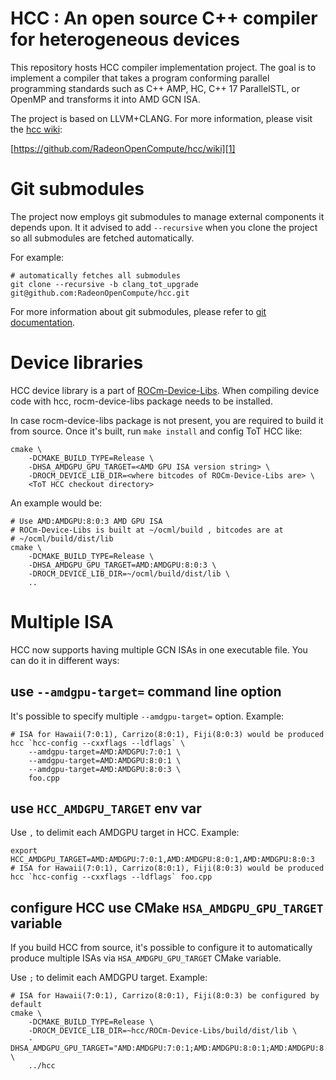 HCC : An open source C++ compiler for heterogeneous devices
===========================================================
This repository hosts HCC compiler implementation project. The goal is to implement a compiler that takes a program conforming parallel programming standards such as C++ AMP, HC, C++ 17 ParallelSTL, or OpenMP and transforms it into AMD GCN ISA.

The project is based on LLVM+CLANG.  For more information, please visit the [hcc wiki][1]:

[https://github.com/RadeonOpenCompute/hcc/wiki][1]

Git submodules
==============
The project now employs git submodules to manage external components it depends upon. It it advised to add `--recursive` when you clone the project so all submodules are fetched automatically.

For example:
```
# automatically fetches all submodules
git clone --recursive -b clang_tot_upgrade git@github.com:RadeonOpenCompute/hcc.git
```

For more information about git submodules, please refer to [git documentation][2].

[//]: # (References)
[1]: https://github.com/RadeonOpenCompute/hcc/wiki
[2]: https://git-scm.com/book/en/v2/Git-Tools-Submodules

Device libraries
================
HCC device library is a part of [ROCm-Device-Libs](https://github.com/RadeonOpenCompute/ROCm-Device-Libs).
When compiling device code with hcc, rocm-device-libs package needs to be
installed.

In case rocm-device-libs package is not present, you are required to build it
from source. Once it's built, run `make install` and config ToT HCC like:

```
cmake \
    -DCMAKE_BUILD_TYPE=Release \
    -DHSA_AMDGPU_GPU_TARGET=<AMD GPU ISA version string> \
    -DROCM_DEVICE_LIB_DIR=<where bitcodes of ROCm-Device-Libs are> \
    <ToT HCC checkout directory>
```

An example would be:
```
# Use AMD:AMDGPU:8:0:3 AMD GPU ISA
# ROCm-Device-Libs is built at ~/ocml/build , bitcodes are at
# ~/ocml/build/dist/lib
cmake \
    -DCMAKE_BUILD_TYPE=Release \
    -DHSA_AMDGPU_GPU_TARGET=AMD:AMDGPU:8:0:3 \
    -DROCM_DEVICE_LIB_DIR=~/ocml/build/dist/lib \
    ..
```

Multiple ISA
============

HCC now supports having multiple GCN ISAs in one executable file. You can do it in different ways:

use `--amdgpu-target=` command line option
------------------------------------------
It's possible to specify multiple `--amdgpu-target=` option. Example:

```
# ISA for Hawaii(7:0:1), Carrizo(8:0:1), Fiji(8:0:3) would be produced
hcc `hcc-config --cxxflags --ldflags` \
    --amdgpu-target=AMD:AMDGPU:7:0:1 \
    --amdgpu-target=AMD:AMDGPU:8:0:1 \
    --amdgpu-target=AMD:AMDGPU:8:0:3 \
    foo.cpp
```

use `HCC_AMDGPU_TARGET` env var
------------------------------------------
Use `,` to delimit each AMDGPU target in HCC. Example:

```
export HCC_AMDGPU_TARGET=AMD:AMDGPU:7:0:1,AMD:AMDGPU:8:0:1,AMD:AMDGPU:8:0:3
# ISA for Hawaii(7:0:1), Carrizo(8:0:1), Fiji(8:0:3) would be produced
hcc `hcc-config --cxxflags --ldflags` foo.cpp
```

configure HCC use CMake `HSA_AMDGPU_GPU_TARGET` variable
---------------------------------------------------------
If you build HCC from source, it's possible to configure it to automatically
produce multiple ISAs via `HSA_AMDGPU_GPU_TARGET` CMake variable.

Use `;` to delimit each AMDGPU target. Example:

```
# ISA for Hawaii(7:0:1), Carrizo(8:0:1), Fiji(8:0:3) be configured by default
cmake \
    -DCMAKE_BUILD_TYPE=Release \
    -DROCM_DEVICE_LIB_DIR=~hcc/ROCm-Device-Libs/build/dist/lib \
    -DHSA_AMDGPU_GPU_TARGET="AMD:AMDGPU:7:0:1;AMD:AMDGPU:8:0:1;AMD:AMDGPU:8:0:3" \
    ../hcc
```

